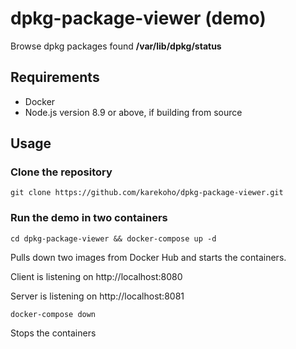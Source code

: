 # dpkg-package-viewer (demo)
Browse dpkg packages found **/var/lib/dpkg/status**

## Requirements
- Docker
- Node.js version 8.9 or above, if building from source

## Usage
### Clone the repository
```
git clone https://github.com/karekoho/dpkg-package-viewer.git
```
### Run the demo in two containers
```
cd dpkg-package-viewer && docker-compose up -d
```
Pulls down two images from Docker Hub and starts the containers.


Client is listening on http://localhost:8080

Server is listening on http://localhost:8081


```
docker-compose down
```
Stops the containers
